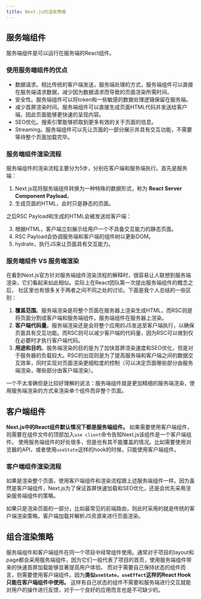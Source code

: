 ```yaml
---
title: Next.js的渲染策略
---
```


## 服务端组件

服务端组件是可以运行在服务端的React组件。

### 使用服务端组件的优点

- 数据请求。相比传统的客户端发送，服务端处理的方式，服务端组件可以直接在服务端请求数据，减少因为数据请求而导致的页面渲染所需时间。
- 安全性。服务端组件可以将token和一些敏感的数据处理逻辑保留在服务端。
- 减少首屏渲染时间。服务端组件可以直接生成页面HTML代码并发送给客户端，因此页面能够更快速的呈现内容。
- SEO优化。搜索引擎能够抓取到更多有效的关于页面的信息。
- Streaming。服务端组件可以先让页面的一部分展示并具有交互功能，不需要等待整个页面加载完毕。

### 服务端组件渲染流程

服务端组件的渲染流程主要分为5步，分别在客户端和服务端执行。首先是服务端：

1. Next.js现将服务端组件转换为一种特殊的数据形式，称为 **React Server Component Payload**。
2. 生成页面的HTML，此时只是静态的页面。

之后RSC Payload和生成的HTML会被发送给客户端：

3. 根据HTML，客户端立刻展示给用户一个不具备交互能力的静态页面。
4. RSC Payload会协调服务端和客户端的组件树以更新DOM。
5. hydrate，执行JS来让页面具有交互能力。

### 服务端组件 VS 服务端渲染

在看到Next.js官方针对服务端组件渲染流程的解释时，很容易让人联想到服务端渲染，它们看起来如此相似。实际上在React团队第一次提出服务端组件的概念之后，
社区里也有很多关于两者之间不同之处的讨论。下面是我个人总结的一些区别：

1. **覆盖范围**。服务端渲染是将整个页面在服务器上渲染生成HTML，而RSC则是将页面分割成客户端和服务端组件，服务端组件在服务器上渲染。
2. **客户端代码量**。服务端渲染还是会将整个应用的JS发送至客户端执行，以确保页面具有交互功能。而RSC则可以减少客户端的代码量，因为RSC可以做到仅在必要时才执行客户端代码。
3. **用途和目的**。服务端渲染的目的是为了加快首屏渲染速度和SEO优化，但是对于服务器的负载较大。RSC的出现则是为了提高服务端和客户端之间的数据交互效率，同时实现对页面渲染更细粒度的控制（可以决定页面哪些部分由服务端渲染，哪些部分由客户端渲染）。

一个不太准确但是比较好理解的说法：服务端组件就是更加精细的服务端渲染，使用服务端渲染的方式来渲染单个组件而非整个页面。

## 客户端组件

**Next.js中的React组件默认情况下都是服务端组件。** 如果需要使用客户端组件，则需要在组件文件的顶部加入`use client`命令告知Next.js该组件是一个客户端组件。
使用服务端组件的好处很多，但是也有其不能覆盖的情况。比如需要使用浏览器的API，或者使用`useState`这样的hook的时候，只能使用客户端组件。

### 客户端组件渲染流程

如果是渲染整个页面，使用客户端组件和渲染流程跟上述服务端组件一样。因为虽然是客户端组件，Next.js为了保证首屏快速加载和SEO优化，还是会优先采用渲染服务端组件的策略。

如果只是渲染页面的一部分，比如最常见的前端路由，则此时采用的就是传统的客户端渲染策略。客户端加载并解析JS资源来进行页面渲染。

## 组合渲染策略

服务端组件和客户端组件在同一个项目中经常组件使用。通常对于项目的layout和page都会采用服务端组件，因为它们一般代表了项目的首页，使用服务端组件带来的快速首屏加载能够显著提高用户体验。
而对于需要自己保持状态的组件而言，则需要使用客户端组件。因为**类似`useState`，`useEffect`这样的React Hook只能在客户端组件中使用。**
这样有自己状态的组件不需要和服务端进行交互就能对用户的操作进行反馈，对于一个良好的应用而言也是不可缺少的。

